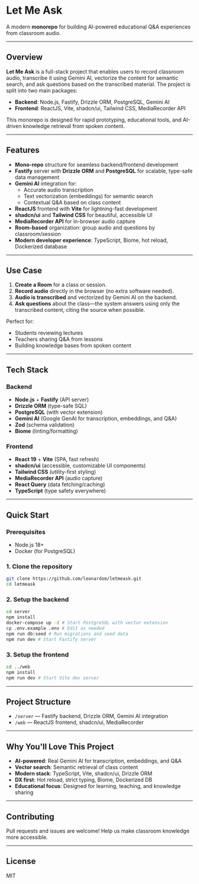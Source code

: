 # Let Me Ask

A modern **monorepo** for building AI-powered educational Q&A experiences from classroom audio.

---

## Overview

**Let Me Ask** is a full-stack project that enables users to record classroom audio, transcribe it using Gemini AI, vectorize the content for semantic search, and ask questions based on the transcribed material. The project is split into two main packages:

- **Backend**: Node.js, Fastify, Drizzle ORM, PostgreSQL, Gemini AI
- **Frontend**: ReactJS, Vite, shadcn/ui, Tailwind CSS, MediaRecorder API

This monorepo is designed for rapid prototyping, educational tools, and AI-driven knowledge retrieval from spoken content.

---

## Features

- **Mono-repo** structure for seamless backend/frontend development
- **Fastify** server with **Drizzle ORM** and **PostgreSQL** for scalable, type-safe data management
- **Gemini AI** integration for:
  - Accurate audio transcription
  - Text vectorization (embeddings) for semantic search
  - Contextual Q&A based on class content
- **ReactJS** frontend with **Vite** for lightning-fast development
- **shadcn/ui** and **Tailwind CSS** for beautiful, accessible UI
- **MediaRecorder API** for in-browser audio capture
- **Room-based** organization: group audio and questions by classroom/session
- **Modern developer experience**: TypeScript, Biome, hot reload, Dockerized database

---

## Use Case

1. **Create a Room** for a class or session.
2. **Record audio** directly in the browser (no extra software needed).
3. **Audio is transcribed** and vectorized by Gemini AI on the backend.
4. **Ask questions** about the class—the system answers using only the transcribed content, citing the source when possible.

Perfect for:
- Students reviewing lectures
- Teachers sharing Q&A from lessons
- Building knowledge bases from spoken content

---

## Tech Stack

### Backend
- **Node.js** + **Fastify** (API server)
- **Drizzle ORM** (type-safe SQL)
- **PostgreSQL** (with vector extension)
- **Gemini AI** (Google GenAI for transcription, embeddings, and Q&A)
- **Zod** (schema validation)
- **Biome** (linting/formatting)

### Frontend
- **React 19** + **Vite** (SPA, fast refresh)
- **shadcn/ui** (accessible, customizable UI components)
- **Tailwind CSS** (utility-first styling)
- **MediaRecorder API** (audio capture)
- **React Query** (data fetching/caching)
- **TypeScript** (type safety everywhere)

---

## Quick Start

### Prerequisites
- Node.js 18+
- Docker (for PostgreSQL)

### 1. Clone the repository
```sh
git clone https://github.com/leonardom/letmeask.git
cd letmeask
```

### 2. Setup the backend
```sh
cd server
npm install
docker-compose up -d # Start PostgreSQL with vector extension
cp .env.example .env # Edit as needed
npm run db:seed # Run migrations and seed data
npm run dev # Start Fastify server
```

### 3. Setup the frontend
```sh
cd ../web
npm install
npm run dev # Start Vite dev server
```

---

## Project Structure

- `/server` — Fastify backend, Drizzle ORM, Gemini AI integration
- `/web` — ReactJS frontend, shadcn/ui, MediaRecorder

---

## Why You'll Love This Project

- **AI-powered**: Real Gemini AI for transcription, embeddings, and Q&A
- **Vector search**: Semantic retrieval of class content
- **Modern stack**: TypeScript, Vite, shadcn/ui, Drizzle ORM
- **DX first**: Hot reload, strict typing, Biome, Dockerized DB
- **Educational focus**: Designed for learning, teaching, and knowledge sharing

---

## Contributing

Pull requests and issues are welcome! Help us make classroom knowledge more accessible.

---

## License

MIT 